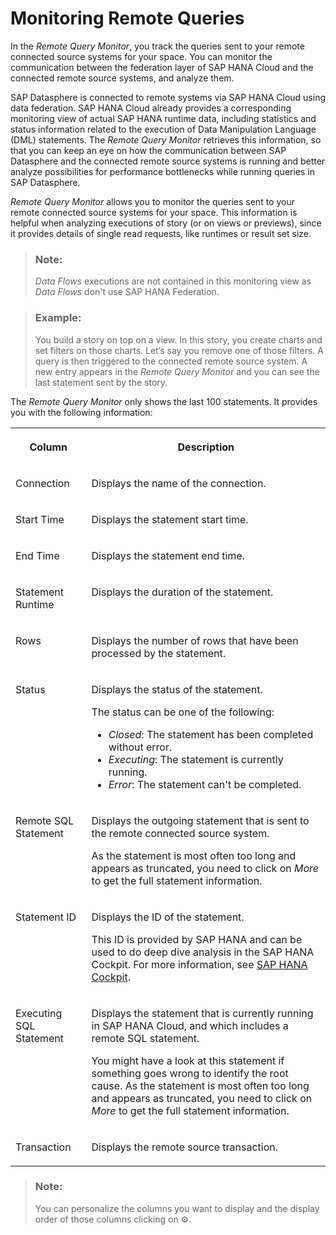 <!-- loio806d7f0c45a14f1fb07db0a226b2b822 -->

<link rel="stylesheet" type="text/css" href="../css/sap-icons.css"/>

# Monitoring Remote Queries

In the *Remote Query Monitor*, you track the queries sent to your remote connected source systems for your space. You can monitor the communication between the federation layer of SAP HANA Cloud and the connected remote source systems, and analyze them.

SAP Datasphere is connected to remote systems via SAP HANA Cloud using data federation. SAP HANA Cloud already provides a corresponding monitoring view of actual SAP HANA runtime data, including statistics and status information related to the execution of Data Manipulation Language \(DML\) statements. The *Remote Query Monitor* retrieves this information, so that you can keep an eye on how the communication between SAP Datasphere and the connected remote source systems is running and better analyze possibilities for performance bottlenecks while running queries in SAP Datasphere.

*Remote Query Monitor* allows you to monitor the queries sent to your remote connected source systems for your space. This information is helpful when analyzing executions of story \(or on views or previews\), since it provides details of single read requests, like runtimes or result set size.

> ### Note:  
> *Data Flows* executions are not contained in this monitoring view as *Data Flows* don't use SAP HANA Federation.

> ### Example:  
> You build a story on top on a view. In this story, you create charts and set filters on those charts. Let’s say you remove one of those filters. A query is then triggered to the connected remote source system. A new entry appears in the *Remote Query Monitor* and you can see the last statement sent by the story.

The *Remote Query Monitor* only shows the last 100 statements. It provides you with the following information:


<table>
<tr>
<th valign="top">

Column



</th>
<th valign="top">

Description



</th>
</tr>
<tr>
<td valign="top">

Connection



</td>
<td valign="top">

Displays the name of the connection. 



</td>
</tr>
<tr>
<td valign="top">

Start Time



</td>
<td valign="top">

Displays the statement start time. 



</td>
</tr>
<tr>
<td valign="top">

End Time



</td>
<td valign="top">

Displays the statement end time. 



</td>
</tr>
<tr>
<td valign="top">

Statement Runtime



</td>
<td valign="top">

Displays the duration of the statement. 



</td>
</tr>
<tr>
<td valign="top">

Rows



</td>
<td valign="top">

Displays the number of rows that have been processed by the statement. 



</td>
</tr>
<tr>
<td valign="top">

Status



</td>
<td valign="top">

Displays the status of the statement. 

The status can be one of the following:

-   *Closed*: The statement has been completed without error.
-   *Executing*: The statement is currently running.
-   *Error*: The statement can't be completed.



</td>
</tr>
<tr>
<td valign="top">

Remote SQL Statement



</td>
<td valign="top">

Displays the outgoing statement that is sent to the remote connected source system. 

As the statement is most often too long and appears as truncated, you need to click on *More* to get the full statement information.



</td>
</tr>
<tr>
<td valign="top">

Statement ID



</td>
<td valign="top">

Displays the ID of the statement. 

This ID is provided by SAP HANA and can be used to do deep dive analysis in the SAP HANA Cockpit. For more information, see [SAP HANA Cockpit](https://help.sap.com/viewer/6b94445c94ae495c83a19646e7c3fd56/latest/en-US/da25cad976064dc0a24a1b0ee9b62525.html).



</td>
</tr>
<tr>
<td valign="top">

Executing SQL Statement



</td>
<td valign="top">

Displays the statement that is currently running in SAP HANA Cloud, and which includes a remote SQL statement. 

You might have a look at this statement if something goes wrong to identify the root cause. As the statement is most often too long and appears as truncated, you need to click on *More* to get the full statement information.



</td>
</tr>
<tr>
<td valign="top">

Transaction



</td>
<td valign="top">

Displays the remote source transaction. 



</td>
</tr>
</table>

> ### Note:  
> You can personalize the columns you want to display and the display order of those columns clicking on :gear:.

